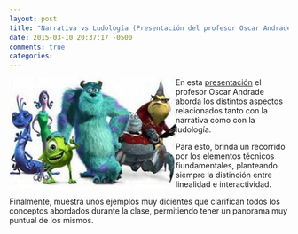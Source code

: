 ```yaml
---
layout: post
title: "Narrativa vs Ludología (Presentación del profesor Oscar Andrade)"
date: 2015-03-10 20:37:17 -0500
comments: true
categories: 
---
```

<img height="200" width="300" style="float: left;" src="/images/monsters.jpg" /> En esta [presentación](http://videojuegosun.github.io/Narrative-Ludology/) el profesor Oscar Andrade aborda los distintos aspectos relacionados tanto con la narrativa como con la ludología.

<!--more-->

Para esto, brinda un recorrido por los elementos técnicos fiundamentales, planteando siempre la distinción entre linealidad e interactividad.

Finalmente, muestra unos ejemplos muy dicientes que clarifican todos los conceptos abordados durante la clase, permitiendo tener un panorama muy puntual de los mismos.